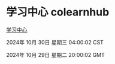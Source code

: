 # 学习中心 colearnhub
[学习中心](http://219.139.197.74:56308/colearnhub/)

2024年 10月 30日 星期三 04:00:02 CST

2024年 10月 29日 星期二 20:00:02 GMT
